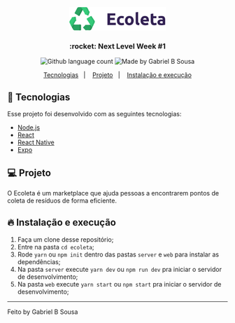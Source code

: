 <div align="center">  
    <img src="web/src/assets/logo.svg" alt="Ecoleta" width="220px">  
</div>

<h3 align="center">
  :rocket: Next Level Week #1
</h3>

<p align="center">
  <img alt="Github language count" src="https://img.shields.io/github/languages/count/gabrielbudke/ecoleta?color=34cb79&style=plastic">

  <img alt="Made by Gabriel B Sousa" src="https://img.shields.io/badge/made%20by-Gabriel%20B%20Sousa-34cb79">
</p>

<p align="center">
  <a href="#rocket-tecnologias">Tecnologias</a>&nbsp;&nbsp;&nbsp;|&nbsp;&nbsp;&nbsp;
  <a href="#computer-projeto">Projeto</a>&nbsp;&nbsp;&nbsp;|&nbsp;&nbsp;&nbsp;
  <a href="#fire-instalacao-e-execucao">Instalação e execução</a>
</p>

## :rocket: Tecnologias

Esse projeto foi desenvolvido com as seguintes tecnologias:

- [Node.js](https://nodejs.org/en/)
- [React](https://reactjs.org)
- [React Native](https://facebook.github.io/react-native/)
- [Expo](https://expo.io/)

## :computer: Projeto

O Ecoleta é um marketplace que ajuda pessoas a encontrarem pontos de coleta de resíduos de forma eficiente.

## :fire: Instalação e execução

1. Faça um clone desse repositório;
2. Entre na pasta `cd ecoleta`;
3. Rode `yarn` ou `npm init` dentro das pastas `server` e `web` para instalar as dependências;
4. Na pasta `server` execute `yarn dev` ou `npm run dev` pra iniciar o servidor de desenvolvimento;
5. Na pasta `web` execute `yarn start` ou `npm start` pra iniciar o servidor de desenvolvimento;

---
Feito by Gabriel B Sousa
